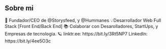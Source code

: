 <h2> Sobre mi </h2>
🙌 Fundador/CEO de @Storysfeed, y @Hummanes 💡Desarrollador Web Full Stack [Front End/Back End] 📚 Colaborar con Desarolladores, StartUps, y Empresas de tecnologia. 🪐 linktr.ee: https://bit.ly/3Rt5NP7 Linkedln: https://bit.ly/4ee5O3c
